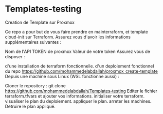 # Templates-testing
Creation de Template sur Proxmox

Ce repo a pour but de vous faire prendre en mainterraform, et template cloud-init sur Terraform. Assurez vous d'avoir les informations supplémentaires suivantes :

Nom de l'API TOKEN de proxmox
Valeur de votre token
Assurez vous de disposer :

d'une installation de terraform fonctionnelle.
d'un deploiement fonctionnel du repo https://github.com/mohammedelabdallah/proxmox_create-template
Depuis une machine sous Linux (WSL fonctionne aussi) :

Cloner le repository : git clone https://github.com/mohammedelabdallah/Templates-testing
Editer le fichier terraform.tfvars et ajouter vos informations.
initialiser votre terraform. visualiser le plan du deploiement. appliquer le plan. arreter les machines. Detruire le plan appliqué.

